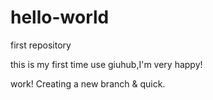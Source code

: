 # hello-world
first repository

this is my first time use giuhub,I'm very happy!

work!
Creating a new branch & quick.
